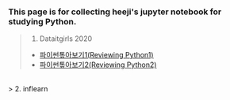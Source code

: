### This page is for collecting heeji's jupyter notebook for studying Python.

> 1. Dataitgirls 2020
>  - [파이썬톺아보기1(Reviewing Python1)](python_review_1.html)
>  - [파이썬톺아보기2(Reviewing Python2)]()
<br />
> 2. inflearn
